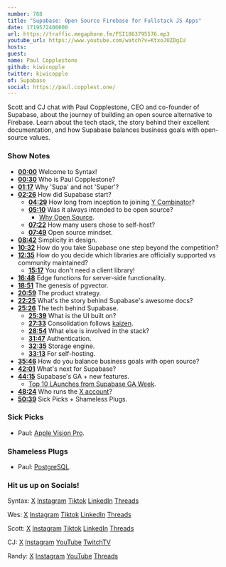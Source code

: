 ```yaml
---
number: 788
title: "Supabase: Open Source Firebase for Fullstack JS Apps"
date: 1719572400000
url: https://traffic.megaphone.fm/FSI1863795576.mp3
youtube_url: https://www.youtube.com/watch?v=KtxoJUZDgIU
hosts: 
guest: 
name: Paul Copplestone
github: kiwicopple
twitter: kiwicopple
of: Supabase
social: https://paul.copplest.one/
---
```


Scott and CJ chat with Paul Copplestone, CEO and co-founder of Supabase, about the journey of building an open source alternative to Firebase. Learn about the tech stack, the story behind their excellent documentation, and how Supabase balances business goals with open-source values.

### Show Notes

* **[00:00](#t=00:00)** Welcome to Syntax!
* **[00:30](#t=00:30)** Who is Paul Copplestone?
* **[01:17](#t=01:17)** Why 'Supa' and not 'Super'?
* **[02:26](#t=02:26)** How did Supabase start?
  * **[04:29](#t=04:29)** How long from inception to joining [Y Combinator](https://www.ycombinator.com/)?
  * **[05:10](#t=05:10)** Was it always intended to be open source?
    * [Why Open Source](https://paul.copplest.one/blog/why-open-source.html).
  * **[07:22](#t=07:22)** How many users chose to self-host?
  * **[07:49](#t=07:49)** Open source mindset.
* **[08:42](#t=08:42)** Simplicity in design.
* **[10:32](#t=10:32)** How do you take Supabase one step beyond the competition?
* **[12:35](#t=12:35)** How do you decide which libraries are officially supported vs community maintained?
  * **[15:17](#t=15:17)** You don't need a client library!
* **[16:48](#t=16:48)** Edge functions for server-side functionality.
* **[18:51](#t=18:51)** The genesis of pgvector.
* **[20:59](#t=20:59)** The product strategy.
* **[22:25](#t=22:25)** What's the story behind Supabase's awesome docs?
* **[25:26](#t=25:26)** The tech behind Supabase.
  * **[25:39](#t=25:39)** What is the UI built on?
  * **[27:33](#t=27:33)** Consolidation follows [kaizen](https://supabase.com/blog/how-design-works-at-supabase).
  * **[28:54](#t=28:54)** What else is involved in the stack?
  * **[31:47](#t=31:47)** Authentication.
  * **[32:35](#t=32:35)** Storage engine.
  * **[33:13](#t=33:13)** For self-hosting.
* **[35:46](#t=35:46)** How do you balance business goals with open source?
* **[42:01](#t=42:01)** What's next for Supabase?
* **[44:15](#t=44:15)** Supabase's GA + new features.
  * [Top 10 LAunches from Supabase GA Week](https://supabase.com/blog/ga-week-summary).
* **[48:24](#t=48:24)** Who runs the [X account](https://x.com/supabase)?
* **[50:39](#t=50:39)** Sick Picks + Shameless Plugs.

### Sick Picks

- Paul: [Apple Vision Pro](https://www.apple.com/apple-vision-pro/).

### Shameless Plugs

- Paul: [PostgreSQL](https://github.com/postgres).

### Hit us up on Socials!

Syntax: [X](https://twitter.com/syntaxfm) [Instagram](https://www.instagram.com/syntax_fm/) [Tiktok](https://www.tiktok.com/@syntaxfm) [LinkedIn](https://www.linkedin.com/company/96077407/admin/feed/posts/) [Threads](https://www.threads.net/@syntax_fm)

Wes: [X](https://twitter.com/wesbos) [Instagram](https://www.instagram.com/wesbos/) [Tiktok](https://www.tiktok.com/@wesbos) [LinkedIn](https://www.linkedin.com/in/wesbos/) [Threads](https://www.threads.net/@wesbos)

Scott: [X](https://twitter.com/stolinski) [Instagram](https://www.instagram.com/stolinski/) [Tiktok](https://www.tiktok.com/@stolinski) [LinkedIn](https://www.linkedin.com/in/stolinski/) [Threads](https://www.threads.net/@stolinski)

CJ: [X](https://twitter.com/CodingGarden) [Instagram](https://www.instagram.com/coding.garden/) [YouTube](https://www.youtube.com/@CodingGarden) [TwitchTV](https://www.twitch.tv/codinggarden)

Randy: [X](https://twitter.com/randyrektor) [Instagram](https://www.instagram.com/randyrektor/) [YouTube](https://www.youtube.com/@randyrektor) [Threads](https://www.threads.net/@randyrektor)
